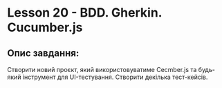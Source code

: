 # Lesson 20 - BDD. Gherkin. Cucumber.js
## Опис завдання: 
Створити новий проєкт, який використовуватиме Cecmber.js та будь-який інструмент для UI-тестування.
Створити декілька тест-кейсів.